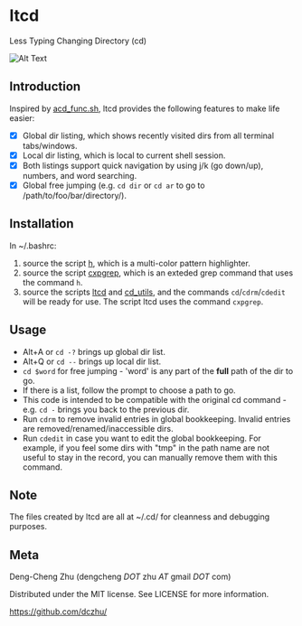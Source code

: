 # ltcd
Less Typing Changing Directory (cd)

![Alt Text](https://github.com/dczhu/ltcd/blob/master/res/cd.gif)

## Introduction
Inspired by [acd_func.sh](http://linuxgazette.net/109/misc/marinov/acd_func.html), ltcd provides the following features to make life easier:

- [x] Global dir listing, which shows recently visited dirs from all terminal tabs/windows.
- [x] Local dir listing, which is local to current shell session.
- [x] Both listings support quick navigation by using j/k (go down/up), numbers, and word searching.
- [x] Global free jumping (e.g. ```cd dir``` or ```cd ar``` to go to /path/to/foo/bar/directory/).

## Installation
In ~/.bashrc:
1. source the script [h](https://github.com/dczhu/mch/blob/master/h), which is a multi-color pattern highlighter.
2. source the script [cxpgrep](https://github.com/dczhu/cxpgrep/blob/master/cxpgrep), which is an exteded grep command that uses the command ```h```.
3. source the scripts [ltcd](https://github.com/dczhu/ltcd/blob/master/ltcd) and [cd_utils](https://github.com/dczhu/ltcd/blob/master/cd_utils), and the commands ```cd```/```cdrm```/```cdedit``` will be ready for use. The script ltcd uses the command ```cxpgrep```.

## Usage
* Alt+A or ```cd -?``` brings up global dir list.
* Alt+Q or ```cd --``` brings up local dir list.
* ```cd $word``` for free jumping - 'word' is any part of the **full** path of the dir to go.
* If there is a list, follow the prompt to choose a path to go.
* This code is intended to be compatible with the original cd command - e.g. ```cd -``` brings you back to the previous dir.
* Run ```cdrm``` to remove invalid entries in global bookkeeping. Invalid entries are removed/renamed/inaccessible dirs.
* Run ```cdedit``` in case you want to edit the global bookkeeping. For example, if you feel some dirs with "tmp" in the path name are not useful to stay in the record, you can manually remove them with this command.

## Note
The files created by ltcd are all at ~/.cd/ for cleanness and debugging purposes.

## Meta
Deng-Cheng Zhu (dengcheng _DOT_ zhu _AT_ gmail _DOT_ com)

Distributed under the MIT license. See LICENSE for more information.

https://github.com/dczhu/
